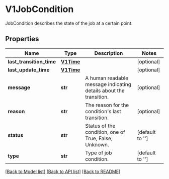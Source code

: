 # V1JobCondition

JobCondition describes the state of the job at a certain point.
## Properties
Name | Type | Description | Notes
------------ | ------------- | ------------- | -------------
**last_transition_time** | [**V1Time**](V1Time.md) |  | [optional] 
**last_update_time** | [**V1Time**](V1Time.md) |  | [optional] 
**message** | **str** | A human readable message indicating details about the transition. | [optional] 
**reason** | **str** | The reason for the condition&#39;s last transition. | [optional] 
**status** | **str** | Status of the condition, one of True, False, Unknown. | [default to '']
**type** | **str** | Type of job condition. | [default to '']

[[Back to Model list]](../README.md#documentation-for-models) [[Back to API list]](../README.md#documentation-for-api-endpoints) [[Back to README]](../README.md)


